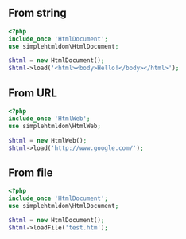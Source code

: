 ## From string

```php
<?php
include_once 'HtmlDocument';
use simplehtmldom\HtmlDocument;

$html = new HtmlDocument();
$html->load('<html><body>Hello!</body></html>');
```

## From URL

```php
<?php
include_once 'HtmlWeb';
use simplehtmldom\HtmlWeb;

$html = new HtmlWeb();
$html->load('http://www.google.com/');

```

## From file

```php
<?php
include_once 'HtmlDocument';
use simplehtmldom\HtmlDocument;

$html = new HtmlDocument();
$html->loadFile('test.htm');
```